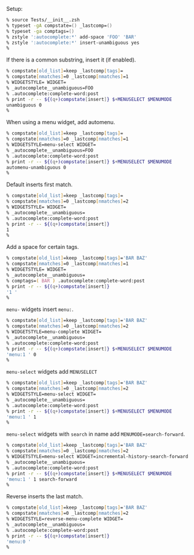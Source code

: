 Setup:
```zsh
% source Tests/__init__.zsh
% typeset -gA compstate=() _lastcomp=()
% typeset -ga comptags=()
% zstyle ':autocomplete:*' add-space 'FOO' 'BAR'
% zstyle ':autocomplete:*' insert-unambiguous yes
%
```

If there is a common substring, insert it (if enabled).
```zsh
% compstate[old_list]=keep _lastcomp[tags]=
% compstate[nmatches]=0 _lastcomp[nmatches]=1
% WIDGETSTYLE= WIDGET=
% _autocomplete__unambiguous=FOO
% .autocomplete:complete-word:post
% print -r -- ${(q+)compstate[insert]} $+MENUSELECT $MENUMODE
unambiguous 0
%
```

When using a menu widget, add automenu.
```zsh
% compstate[old_list]=keep _lastcomp[tags]=
% compstate[nmatches]=0 _lastcomp[nmatches]=1
% WIDGETSTYLE=menu-select WIDGET=
% _autocomplete__unambiguous=FOO
% .autocomplete:complete-word:post
% print -r -- ${(q+)compstate[insert]} $+MENUSELECT $MENUMODE
automenu-unambiguous 0
%
```

Default inserts first match.
```zsh
% compstate[old_list]=keep _lastcomp[tags]=
% compstate[nmatches]=0 _lastcomp[nmatches]=2
% WIDGETSTYLE= WIDGET=
% _autocomplete__unambiguous=
% .autocomplete:complete-word:post
% print -r -- ${(q+)compstate[insert]}
1
%
```

Add a space for certain tags.
```zsh
% compstate[old_list]=keep _lastcomp[tags]='BAR BAZ'
% compstate[nmatches]=0 _lastcomp[nmatches]=1
% WIDGETSTYLE= WIDGET=
% _autocomplete__unambiguous=
% comptags=( BAR ) .autocomplete:complete-word:post
% print -r -- ${(q+)compstate[insert]}
'1 '
%
```

`menu-` widgets insert `menu:`.
```zsh
% compstate[old_list]=keep _lastcomp[tags]='BAR BAZ'
% compstate[nmatches]=0 _lastcomp[nmatches]=2
% WIDGETSTYLE=menu-complete WIDGET=
% _autocomplete__unambiguous=
% .autocomplete:complete-word:post
% print -r -- ${(q+)compstate[insert]} $+MENUSELECT $MENUMODE
'menu:1 ' 0
%
```

`menu-select` widgets add `MENUSELECT`
```zsh
% compstate[old_list]=keep _lastcomp[tags]='BAR BAZ'
% compstate[nmatches]=0 _lastcomp[nmatches]=2
% WIDGETSTYLE=menu-select WIDGET=
% _autocomplete__unambiguous=
% .autocomplete:complete-word:post
% print -r -- ${(q+)compstate[insert]} $+MENUSELECT $MENUMODE
'menu:1 ' 1
%
```

`menu-select` widgets with `search` in name add `MENUMODE=search-forward`.
```zsh
% compstate[old_list]=keep _lastcomp[tags]='BAR BAZ'
% compstate[nmatches]=0 _lastcomp[nmatches]=2
% WIDGETSTYLE=menu-select WIDGET=incremental-history-search-forward
% _autocomplete__unambiguous=
% .autocomplete:complete-word:post
% print -r -- ${(q+)compstate[insert]} $+MENUSELECT $MENUMODE
'menu:1 ' 1 search-forward
%
```

Reverse inserts the last match.
```zsh
% compstate[old_list]=keep _lastcomp[tags]='BAR BAZ'
% compstate[nmatches]=0 _lastcomp[nmatches]=2
% WIDGETSTYLE=reverse-menu-complete WIDGET=
% _autocomplete__unambiguous=
% .autocomplete:complete-word:post
% print -r -- ${(q+)compstate[insert]}
'menu:0 '
%
```
